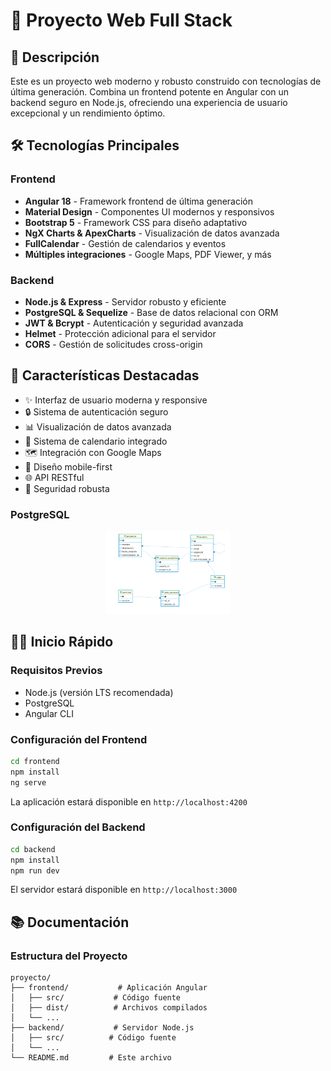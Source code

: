 # 🚀 Proyecto Web Full Stack

## 🌟 Descripción

Este es un proyecto web moderno y robusto construido con tecnologías de última generación. Combina un frontend potente en Angular con un backend seguro en Node.js, ofreciendo una experiencia de usuario excepcional y un rendimiento óptimo.

## 🛠️ Tecnologías Principales

### Frontend
- **Angular 18** - Framework frontend de última generación
- **Material Design** - Componentes UI modernos y responsivos
- **Bootstrap 5** - Framework CSS para diseño adaptativo
- **NgX Charts & ApexCharts** - Visualización de datos avanzada
- **FullCalendar** - Gestión de calendarios y eventos
- **Múltiples integraciones** - Google Maps, PDF Viewer, y más

### Backend
- **Node.js & Express** - Servidor robusto y eficiente
- **PostgreSQL & Sequelize** - Base de datos relacional con ORM
- **JWT & Bcrypt** - Autenticación y seguridad avanzada
- **Helmet** - Protección adicional para el servidor
- **CORS** - Gestión de solicitudes cross-origin

## 🚀 Características Destacadas

- ✨ Interfaz de usuario moderna y responsive
- 🔒 Sistema de autenticación seguro
- 📊 Visualización de datos avanzada
- 📅 Sistema de calendario integrado
- 🗺️ Integración con Google Maps
- 📱 Diseño mobile-first
- 🌐 API RESTful
- 🔐 Seguridad robusta

### PostgreSQL
<div align="center">
  <img src="frontend/image.png" alt="Logo del Proyecto" width="200">
</div>

## 🏃‍♂️ Inicio Rápido

### Requisitos Previos
- Node.js (versión LTS recomendada)
- PostgreSQL
- Angular CLI

### Configuración del Frontend
```bash
cd frontend
npm install
ng serve
```
La aplicación estará disponible en `http://localhost:4200`

### Configuración del Backend
```bash
cd backend
npm install
npm run dev
```
El servidor estará disponible en `http://localhost:3000`

## 📚 Documentación

### Estructura del Proyecto
```
proyecto/
├── frontend/           # Aplicación Angular
│   ├── src/           # Código fuente
│   ├── dist/          # Archivos compilados
│   └── ...
├── backend/           # Servidor Node.js
│   ├── src/          # Código fuente
│   └── ...
└── README.md         # Este archivo
```
